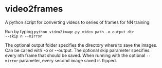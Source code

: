 # video2frames
A python script for converting videos to series of frames for NN training

Run by typing <code>python video2image.py video_path -o output_dir --skip n --mirror </code>

The optional output folder specifies the directory where to save the images. Can be called with -o or --output.
The optional skip parameter specifies every nth frame that should be saved.
When running with the optional <code>--mirror</code> parameter, every second image saved is flipped.
